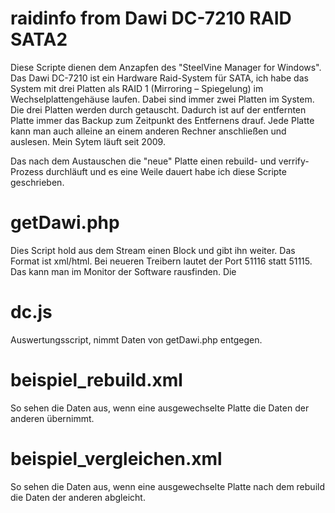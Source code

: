 # raidinfo from Dawi DC-7210 RAID SATA2

Diese Scripte dienen dem Anzapfen des "SteelVine Manager for Windows".
Das Dawi DC-7210 ist ein Hardware Raid-System für SATA, ich habe das System mit drei Platten als RAID 1 (Mirroring – Spiegelung) im Wechselplattengehäuse laufen. 
Dabei sind immer zwei Platten im System. Die drei Platten werden durch getauscht. Dadurch ist auf der entfernten Platte immer das Backup zum Zeitpunkt des Entfernens drauf.
Jede Platte kann man auch alleine an einem anderen Rechner anschließen und auslesen. 
Mein Sytem läuft seit 2009.

Das nach dem Austauschen die "neue" Platte einen rebuild- und verrify-Prozess durchläuft und es eine Weile dauert habe ich diese Scripte geschrieben.

# getDawi.php
Dies Script hold aus dem Stream einen Block und gibt ihn weiter. Das Format ist xml/html.
Bei neueren Treibern lautet der Port 51116 statt 51115. Das kann man im Monitor der Software rausfinden. Die 

# dc.js
Auswertungsscript, nimmt Daten von getDawi.php entgegen.

# beispiel_rebuild.xml
So sehen die Daten aus, wenn eine ausgewechselte Platte die Daten der anderen übernimmt.

# beispiel_vergleichen.xml
So sehen die Daten aus, wenn eine ausgewechselte Platte nach dem rebuild die Daten der anderen abgleicht.

